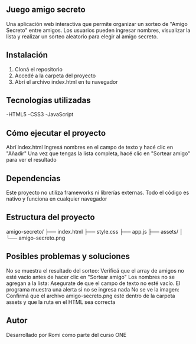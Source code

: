 ## Juego amigo secreto
Una aplicación web interactiva que permite organizar un sorteo de "Amigo Secreto" entre amigos. Los usuarios pueden ingresar nombres, visualizar la lista y realizar un sorteo aleatorio para elegir al amigo secreto.

## Instalación
1. Cloná el repositorio
2. Accedé a la carpeta del proyecto
3. Abrí el archivo index.html en tu navegador

## Tecnologías utilizadas
-HTML5
-CSS3
-JavaScript

## Cómo ejecutar el proyecto
Abrí index.html
Ingresá nombres en el campo de texto y hacé clic en "Añadir"
Una vez que tengas la lista completa, hacé clic en "Sortear amigo" para ver el resultado

## Dependencias
Este proyecto no utiliza frameworks ni librerías externas. Todo el código es nativo y funciona en cualquier navegador

## Estructura del proyecto
amigo-secreto/
├── index.html
├── style.css
├── app.js
├── assets/
│   └── amigo-secreto.png

## Posibles problemas y soluciones
No se muestra el resultado del sorteo: Verificá que el array de amigos no esté vacío antes de hacer clic en "Sortear amigo"
Los nombres no se agregan a la lista: Asegurate de que el campo de texto no esté vacío. El programa muestra una alerta si no se ingresa nada
No se ve la imagen: Confirmá que el archivo amigo-secreto.png esté dentro de la carpeta assets y que la ruta en el HTML sea correcta

## Autor
Desarrollado por Romi como parte del curso ONE
